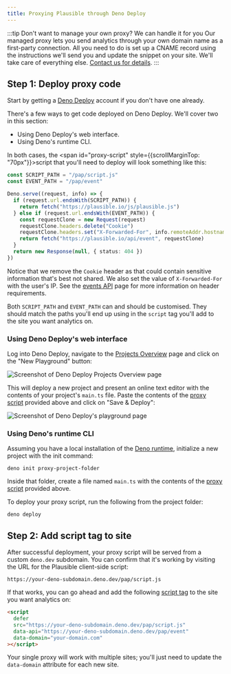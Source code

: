 ```yaml
---
title: Proxying Plausible through Deno Deploy
---
```


:::tip Don't want to manage your own proxy? We can handle it for you
Our managed proxy lets you send analytics through your own domain name as a first-party connection. All you need to do is set up a CNAME record using the instructions we'll send you and update the snippet on your site. We'll take care of everything else. [Contact us for details](https://plausible.io/contact).
:::

## Step 1: Deploy proxy code

Start by getting a [Deno Deploy](https://deno.com/deploy) account if you don't have one already.

There's a few ways to get code deployed on Deno Deploy. We'll cover two in this section:

- Using Deno Deploy's web interface.
- Using Deno's runtime CLI.

In both cases, the <span id="proxy-script" style={{scrollMarginTop: "70px"}}>script</span> that you'll need to deploy will look something like this:

```typescript
const SCRIPT_PATH = "/pap/script.js"
const EVENT_PATH = "/pap/event"

Deno.serve((request, info) => {
  if (request.url.endsWith(SCRIPT_PATH)) {
    return fetch("https://plausible.io/js/plausible.js")
  } else if (request.url.endsWith(EVENT_PATH)) {
    const requestClone = new Request(request)
    requestClone.headers.delete("Cookie")
    requestClone.headers.set("X-Forwarded-For", info.remoteAddr.hostname)
    return fetch("https://plausible.io/api/event", requestClone)
  }
  return new Response(null, { status: 404 })
})
```

Notice that we remove the `Cookie` header as that could contain sensitive information that's best not shared. We also set the value of `X-Forwarded-For` with the user's IP. See the [events API](../../events-api#request-headers) page for more information on header requirements.

Both `SCRIPT_PATH` and `EVENT_PATH` can and should be customised. They should match the paths you'll end up using in the `script` tag you'll add to the site you want analytics on.

### Using Deno Deploy's web interface

Log into Deno Deploy, navigate to the [Projects Overview](https://dash.deno.com/account/projects) page and click on the "New Playground" button:

![Screenshot of Deno Deploy Projects Overview page](/img/proxy-deno-new-playground.png)

This will deploy a new project and present an online text editor with the contents of your project's `main.ts` file. Paste the contents of the [proxy script](#proxy-script) provided above and click on "Save & Deploy":

![Screenshot of Deno Deploy's playground page](/img/proxy-deno-save-and-deploy.png)

### Using Deno's runtime CLI

Assuming you have a local installation of the [Deno runtime](https://docs.deno.com/runtime/manual#install-deno), initialize a new project with the init command:

```shell
deno init proxy-project-folder
```

Inside that folder, create a file named `main.ts` with the contents of the [proxy script](#proxy-script) provided above.

To deploy your proxy script, run the following from the project folder:

```shell
deno deploy
```

## Step 2: Add script tag to site

After successful deployment, your proxy script will be served from a custom `deno.dev` subdomain. You can confirm that it's working by visiting the URL for the Plausible client-side script:

```
https://your-deno-subdomain.deno.dev/pap/script.js
```

If that works, you can go ahead and add the following [script tag](plausible-script.md) to the site you want analytics on:

```html
<script
  defer
  src="https://your-deno-subdomain.deno.dev/pap/script.js"
  data-api="https://your-deno-subdomain.deno.dev/pap/event"
  data-domain="your-domain.com"
></script>
```

Your single proxy will work with multiple sites; you'll just need to update the `data-domain` attribute for each new site.
